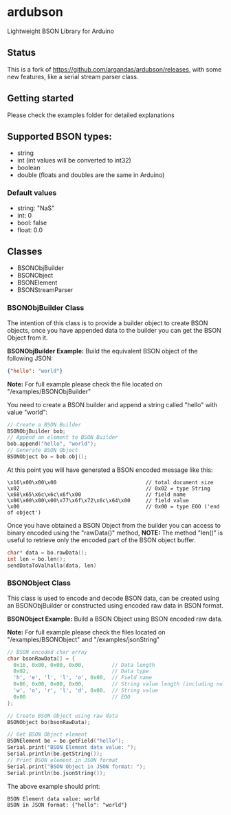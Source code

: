 # ardubson
Lightweight BSON Library for Arduino

## Status

This is a fork of https://github.com/argandas/ardubson/releases, with some new features, like a serial stream parser class.

## Getting started

Please check the examples folder for detailed explanations

## Supported BSON types:
* string
* int (int values will be converted to int32)
* boolean
* double (floats and doubles are the same in Arduino)

### Default values
* string: "NaS"
* int: 0
* bool: false
* float: 0.0

## Classes

- BSONObjBuilder
- BSONObject
- BSONElement
- BSONStreamParser

### BSONObjBuilder Class

The intention of this class is to provide a builder object to create BSON objects, once you have appended data to the builder you can get the BSON Object from it.

**BSONObjBuilder Example:** Build the equivalent BSON object of the following JSON:
```json 
{"hello": "world"} 
```
**Note:** For full example please check the file located on "/examples/BSONObjBuilder"

You need to create a BSON builder and append a string called "hello" with value "world":
```c++
// Create a BSON Builder
BSONObjBuilder bob;
// Append an element to BSON Builder
bob.append("hello", "world");
// Generate BSON Object
BSONObject bo = bob.obj();
```
At this point you will have generated a BSON encoded message like this:
```hex	
\x16\x00\x00\x00                             // total document size
\x02                                         // 0x02 = type String
\x68\x65\x6c\x6c\x6f\x00                     // field name
\x06\x00\x00\x00\x77\x6f\x72\x6c\x64\x00     // field value
\x00                                         // 0x00 = type EOO ('end of object')
```
Once you have obtained a BSON Object from the builder you can access to binary encoded using the "rawData()" method, 
**NOTE:** The method "len()" is useful to retrieve only the encoded part of the BSON object buffer.
```c++
char* data = bo.rawData();
int len = bo.len();
sendDataToValhalla(data, len)
```
### BSONObject Class

This class is used to encode and decode BSON data, can be created using an BSONObjBuilder or constructed using encoded raw data in BSON format.

**BSONObject Example:** Build a BSON Object using BSON encoded raw data.

**Note:** For full example please check the files located on "/examples/BSONObject" and "/examples/jsonString"

```c++
// BSON encoded char array
char bsonRawData[] = {
  0x16, 0x00, 0x00, 0x00,         // Data length
  0x02,                           // Data type
  'h', 'e', 'l', 'l', 'o', 0x00,  // Field name
  0x06, 0x00, 0x00, 0x00,         // String value length (including null terminator)
  'w', 'o', 'r', 'l', 'd', 0x00,  // String value
  0x00                            // EOO
};

// Create BSON Object using raw data
BSONObject bo(bsonRawData);

// Get BSON Object element
BSONElement be = bo.getField("hello");
Serial.print("BSON Element data value: ");
Serial.println(be.getString());
// Print BSON element in JSON format
Serial.print("BSON Object in JSON format: ");
Serial.println(bo.jsonString());
```
The above example should print: 
```
BSON Element data value: world
BSON in JSON format: {"hello": "world"} 
```

